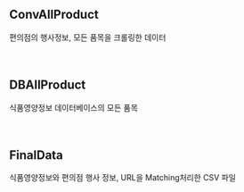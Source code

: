 ## ConvAllProduct 
편의점의 행사정보, 모든 품목을 크롤링한 데이터
<BR>
<BR>
<BR>
## DBAllProduct 
식품영양정보 데이터베이스의 모든 품목
<BR>
<BR>
<BR>
## FinalData 
식품영양정보와 편의점 행사 정보, URL을 Matching처리한 CSV 파일
